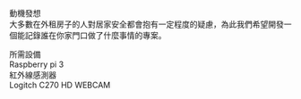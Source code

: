 動機發想  
大多數在外租房子的人對居家安全都會抱有一定程度的疑慮，為此我們希望開發一個能記錄誰在你家門口做了什麼事情的專案。

所需設備  
Raspberry pi 3  
紅外線感測器  
Logitch C270 HD WEBCAM
